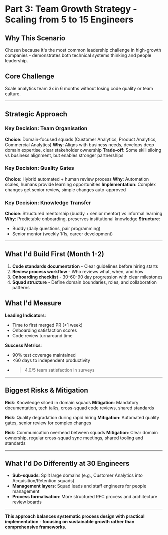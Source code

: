 # Part 3: Team Growth Strategy - Scaling from 5 to 15 Engineers

## **Why This Scenario**

Chosen because it's the most common leadership challenge in high-growth companies - demonstrates both technical systems thinking and people leadership.

## **Core Challenge**

Scale analytics team 3x in 6 months without losing code quality or team culture.

---

## **Strategic Approach**

### **Key Decision: Team Organisation**

**Choice**: Domain-focused squads (Customer Analytics, Product Analytics, Commercial Analytics)
**Why**: Aligns with business needs, develops deep domain expertise, clear stakeholder ownership
**Trade-off**: Some skill siloing vs business alignment, but enables stronger partnerships

### **Key Decision: Quality Gates**

**Choice**: Hybrid automated + human review process
**Why**: Automation scales, humans provide learning opportunities
**Implementation**: Complex changes get senior review, simple changes auto-approved

### **Key Decision: Knowledge Transfer**

**Choice**: Structured mentorship (buddy + senior mentor) vs informal learning
**Why**: Predictable onboarding, preserves institutional knowledge
**Structure**:

- Buddy (daily questions, pair programming)
- Senior mentor (weekly 1:1s, career development)

---

## **What I'd Build First** (Month 1-2)

1. **Code standards documentation** - Clear guidelines before hiring starts
2. **Review process workflow** - Who reviews what, when, and how
3. **Onboarding checklist** - 30-60-90 day progression with clear milestones
4. **Squad structure** - Define domain boundaries, roles, and collaboration patterns

## **What I'd Measure**

**Leading Indicators**:

- Time to first merged PR (<1 week)
- Onboarding satisfaction scores
- Code review turnaround time

**Success Metrics**:

- 90% test coverage maintained
- <60 days to independent productivity
- > 4.0/5 team satisfaction in surveys
  >

---

## **Biggest Risks & Mitigation**

**Risk**: Knowledge siloed in domain squads
**Mitigation**: Mandatory documentation, tech talks, cross-squad code reviews, shared standards

**Risk**: Quality degradation during rapid hiring
**Mitigation**: Automated quality gates, senior review for complex changes

**Risk**: Communication overhead between squads
**Mitigation**: Clear domain ownership, regular cross-squad sync meetings, shared tooling and standards

---

## **What I'd Do Differently at 30 Engineers**

- **Sub-squads**: Split large domains (e.g., Customer Analytics into Acquisition/Retention squads)
- **Management layers**: Squad leads and staff engineers for people management
- **Process formalisation**: More structured RFC process and architecture review boards

---

**This approach balances systematic process design with practical implementation - focusing on sustainable growth rather than comprehensive frameworks.**

